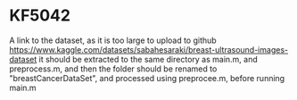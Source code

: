 # KF5042

A link to the dataset, as it is too large to upload to github https://www.kaggle.com/datasets/sabahesaraki/breast-ultrasound-images-dataset
it should be extracted to the same directory as main.m, and preprocess.m, and then the folder should be renamed to "breastCancerDataSet", and processed using preprocee.m, before running main.m
